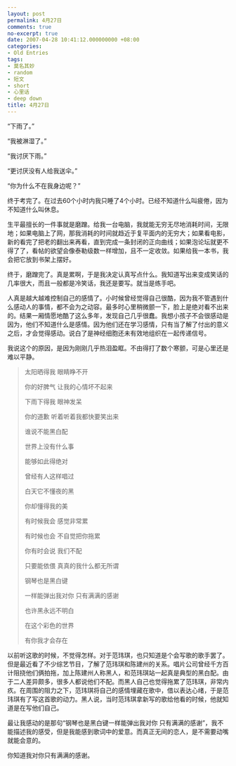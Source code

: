 ```yaml
---
layout: post
permalink: 4月27日
comments: true
no-excerpt: true
date: 2007-04-28 10:41:12.000000000 +08:00
categories:
- Old Entries
tags:
- 莫名其妙
- random
- 短文
- short
- 心里话
- deep down
title: 4月27日
---
```

“下雨了。”

“我被淋湿了。”

“我讨厌下雨。”

“更讨厌没有人给我送伞。”

“你为什么不在我身边呢？”

终于考完了。在过去60个小时内我只睡了4个小时。已经不知道什么叫疲倦，因为不知道什么叫休息。

生平最擅长的一件事就是磨蹭。给我一台电脑，我就能无穷无尽地消耗时间，无限地；如果电脑上了网，那我消耗的时间就趋近于复平面内的无穷大；如果看电影，新的看完了把老的翻出来再看，直到完成一条封闭的正向曲线；如果泡论坛就更不得了了，看帖的欲望会像泰勒级数一样增加，且不一定收敛。如果给我一本书，我会把它放到书架上摆好。

终于，磨蹭完了。真是累啊，于是我决定认真写点什么。我知道写出来变成笑话的几率很大，而且一般都是冷笑话，我还是要写。就当是练手吧。

人真是越大越难控制自己的感情了。小时候曾经觉得自己很酷，因为我不管遇到什么感动人的事情，都不会为之动容。最多时心里稍微颤一下，脸上是绝对看不出来的。结果一厢情愿地酷了这么多年，发现自己几乎很蠢。我想小孩子不会很感动是因为，他们不知道什么是感情。因为他们还在学习感情，只有当了解了付出的意义之后，才会觉得感动。说白了是神经细胞还未有效地组织在一起传递信号。

我说这个的原因，是因为刚刚几乎热泪盈眶。不由得打了数个寒颤，可是心里还是难以平静。

>太阳晒得我 眼睛睁不开
>
>你的好脾气 让我的心情坏不起来
>
>下雨下得我 眼神发呆
>
>你的道歉 听着听着我都快要笑出来
>
>谁说不能黑白配
>
>世界上没有什么事
>
>能够如此得绝对
>
>曾经有人这样唱过
>
>白天它不懂夜的黑
>
>你却懂得我的美
>
>有时候我会 感觉非常累
>
>有时候也会 不自觉把你拖累
>
>你有时会说 我们不配
>
>只要能依偎 真真的我什么都无所谓
>
>钢琴也是黑白键
>
>一样能弹出我对你 只有满满的感谢
>
>也许黑永远不明白
>
>在这个彩色的世界
>
>有你我才会存在

以前听这歌的时候，不觉得怎样。对于范玮琪，也只知道是个会写歌的歌手罢了。但是最近看了不少综艺节目，了解了范玮琪和陈建州的关系。唱片公司曾经千方百计阻挠他们俩拍拖，加上陈建州人称黑人，和范玮琪站一起真是典型的黑白配。由于二人差异颇多，很多人都说他们不配。而黑人自己也觉得拖累了范玮琪，非常内疚。在周围的阻力之下，范玮琪将自己的感情埋藏在歌中，借以表达心绪，于是范玮琪有了写这首歌的动力。黑人说，当时范玮琪拿新写的歌给他看的时候，他就知道是在写他们自己。

最让我感动的是那句“钢琴也是黑白键一样能弹出我对你 只有满满的感谢”，我不能描述我的感受，但是我能感到歌词中的爱意。而真正无间的恋人，是不需要动嘴就能会意的。

你知道我对你只有满满的感谢。
